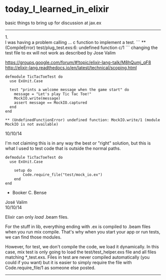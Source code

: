 # today_I_learned_in_elixir
basic things to bring up for discussion at jax.ex

<hr>
1.<br>
I was having a problem calling ... c function
to implement a test.
```
** (CompileError) test/plug_test.exs:6: undefined function c/1
```
changing the test file to ex will not work as described by Jose Valim

https://groups.google.com/forum/#!topic/elixir-lang-talk/M8hQumj_qF8
http://elixir-lang.readthedocs.io/en/latest/technical/scoping.html
```
defmodule TicTacToeTest do
  use ExUnit.Case

  test "prints a welcome message when the game start" do
    message = "Let's play Tic Tac Toe!"
    MockIO.write(message)
    assert message == MockIO.captured
  end
end
```

```
** (UndefinedFunctionError) undefined function: MockIO.write/1 (module MockIO is not available)
```	
10/10/14


I'm not claiming this is in any way the best or "right" solution, but this is what I used to test code that is outside the normal paths. 
```
defmodule TicTacToeTest do
  use ExUnit.Case
   
    setup do
        Code.require_file("test/mock_io.ex") 
    end 
end
```

- Booker C. Bense 

José Valim 	
10/10/14


Elixir can only *load* .beam files.

For the stuff in lib, everything ending with .ex is compiled to .beam files when you run mix compile. That's why when you start your app or run tests, we can find those modules.

However, for test, we don't compile the code, we load it dynamically. In this case, mix test is only going to load the test/test_helper.exs file and all files matching *_test.exs. Files in test are never compiled automatically (you could if you want) but it is easier to simply require the file with Code.require_file/1 as someone else posted.

<hr>
